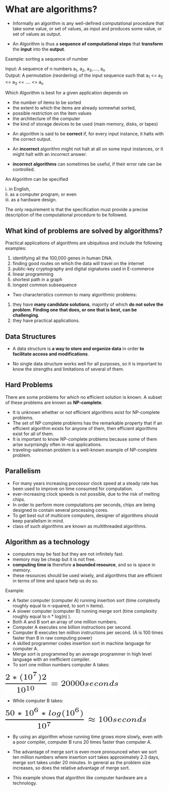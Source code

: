# What are algorithms?

-	Informally an algorithm is any well-defined computational procedure that take some value, or set of values, as input and produces some value, or set of values as output.

- An Algorithm is thus a **sequence of computational steps** that **transform** the **input** into the **output**.

Example: sorting a sequence of number

Input: A sequence of n numbers a<sub>1</sub>, a<sub>2</sub>, a<sub>3</sub>,...., a<sub>n</sub>  
Output: A permutation (reordering) of the input sequence such that a<sub>1</sub> <= a<sub>2</sub> <= a<sub>3</sub> <= .... <= a<sub>n</sub>  

Which Algorithm is best for a given application depends on
  + the number of items to be sorted
  + the extent to which the items are already somewhat sorted,
  + possible restriction on the item values
  + the architecture of the computer
  + the kind of storage devices to be used (main memory, disks, or tapes)

- An algorithm is said to be **correct** if, for every input instance, it halts with the correct output. 

- An **incorrect** algorithm might not halt at all on some input instances, or it might halt with an incorrect answer.

- **incorrect algorithms** can sometimes be useful, if their error rate can be controlled.

An Algorithm can be specified 

i. in English,  
ii. as a computer program, or even  
iii. as a hardware design. 

The only requirement is that the specification must provide a precise description of the computational procedure to be followed.


## What kind of problems are solved by algorithms?  

Practical applications of algorithms are ubiquitous and include the following examples:

1. identifying all the 100,000 genes in human DNA.
2. finding good routes on which the data will travel on the internet
3. public-key cryptography and digital signatures used in E-commerce 
4. linear programming
5. shortest path in a graph
6. longest common subsequence

- Two characteristics common to many algorithmic problems:

1. they have **many candidate solutions**, majority of which **do not solve the problem**. **Finding one that does, or one that is **best**, can be challenging**.  
2. they have practical applications.  

## Data Structures

- A data structure is **a way to store and organize data** in order **to facilitate access and modifications**.  

- No single data structure works well for all purposes, so it is important to know the strengths and limitations of several of them.

## Hard Problems

There are some problems for which no efficient solution is known. A subset of these problems are known as **NP-complete**.

- It is unknown whether or not efficient algorithms exist for NP-complete problems.
- The set of NP complete problems has the remarkable property that if an efficient algorithm exists for anyone of them, then efficient algorithms exist for all of them.
- It is important to know NP-complete problems because some of them arise surprisingly often in real applications.
- traveling-salesman problem is a well-known example of NP-complete problem.

## Parallelism

- For many years increasing processor clock speed at a steady rate has been used to improve on time consumed for computation.
- ever-increasing clock speeds is not possible, due to the risk of melting chips.
- In order to perform more computations per seconds, chips are being designed to contain several processing cores.
- To get best out of multicore computers, designer of algorithms should keep parallelism in mind.
- class of such algorithms are known as multithreaded algorithms.

## Algorithm as a technology

- computers may be fast but they are not infinitely fast.
- memory may be cheap but it is not free.
- **computing time is** therefore **a bounded resource**, and so is space in memory.
- these resources should be used wisely, and algorithms that are efficient in terms of time and space help us do so.

Example:
- A faster computer (computer A) running insertion sort (time complexity roughly equal to n-squared, to sort n items).
- A slower computer (computer B) running merge sort (time complexity roughly equal to n *  log(n) ).
- Both A and B sort an array of one million numbers. 
- Computer A executes one billion instructions per second.
- Computer B executes ten million instructions per second. (A is 100 times faster than B in raw computing power)
- A skilled programmer codes insertion sort in machine language for computer A.
- Merge sort is programmed by an average programmer in high level language with an inefficient compiler.
- To sort one million numbers computer A takes:

![Time Taken by Computer A](../figs/Intro_Eqn_1.png)

- While computer B takes: 

![Time Taken by Computer A](../figs/Intro_Eqn_2.png)

- By using an algorithm whose running time grows more slowly, even with a poor compiler, computer B runs 20 times faster than computer A.

- The advantage of merge sort is even more pronounced when we sort ten million numbers where insertion sort takes approximately 2.3 days, merge sort takes under 20 minutes. In general as the problem size increases, so does the relative advantage of merge sort.

- This example shows that algorithm like computer hardware are a technology. 


